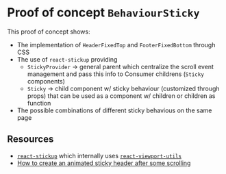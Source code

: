 # Proof of concept `BehaviourSticky`

This proof of concept shows:
- The implementation of `HeaderFixedTop` and `FooterFixedBottom` through CSS
- The use of `react-stickup` providing
    - `StickyProvider` → general parent which centralize the scroll event management and pass this info to Consumer childrens (`Sticky` components)
    - `Sticky` → child component w/ sticky behaviour (customized through props) that can be used as a component w/ children or children as function
- The possible combinations of different sticky behavious on the same page

## Resources

- [`react-stickup`](https://github.com/garthenweb/react-stickup/) which internally uses [`react-viewport-utils`](https://github.com/garthenweb/react-viewport-utils)
- [How to create an animated sticky header after some scrolling](http://www.menucool.com/ui/animated-sticky-header-on-scroll)